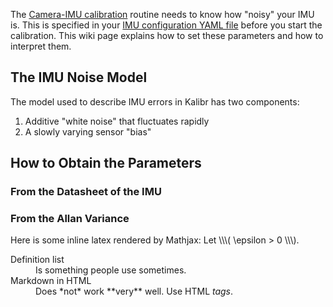 The [Camera-IMU calibration](Camera-IMU-calibration) routine needs to know how "noisy" your IMU is. This is specified in your [IMU configuration YAML file](yaml-formats) before you start the calibration. This wiki page explains how to set these parameters and how to interpret them.

## The IMU Noise Model

The model used to describe IMU errors in Kalibr has two components:

1. Additive "white noise" that fluctuates rapidly
2. A slowly varying sensor "bias"



## How to Obtain the Parameters

### From the Datasheet of the IMU
### From the Allan Variance



<p>
  Here is some inline latex rendered by 
  Mathjax: Let \\\( \epsilon > 0 \\\).
</p>

<dl>
  <dt>Definition list</dt>
  <dd>Is something people use sometimes.</dd>

  <dt>Markdown in HTML</dt>
  <dd>Does *not* work **very** well. Use HTML <em>tags</em>.</dd>

<script type="math/mml">
<math>
  <mstyle displaystyle="true">
    <msup>
      <mi>x</mi>
      <semantics>
        <annotation-xml encoding="application/xhtml+xml">
          <input xmlns="http://www.w3.org/1999/xhtml" style="text-align:right" type="text" size="2" name="n" />
        </annotation-xml>
      </semantics>
    </msup>
    <mo>+</mo>
    <semantics>
      <annotation-xml encoding="application/xhtml+xml">
        <input xmlns="http://www.w3.org/1999/xhtml" type="text" size="2" name="b" />
      </annotation-xml>
    </semantics>
  </mstyle>
</math>
</script>
</dl>